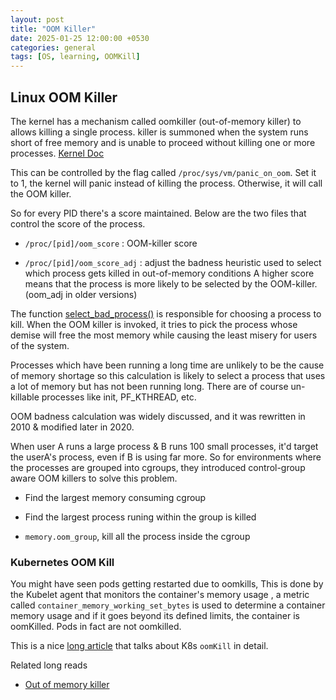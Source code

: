 ```yaml
---
layout: post
title: "OOM Killer"
date: 2025-01-25 12:00:00 +0530
categories: general
tags: [OS, learning, OOMKill]
---
```


## Linux OOM Killer

The kernel has a mechanism called oomkiller (out-of-memory killer) to allows killing a single process. killer is summoned when the system runs short of free memory and is unable to proceed without killing one or more processes. [Kernel Doc](https://www.kernel.org/doc/gorman/html/understand/understand016.html)

This can be controlled by the flag called `/proc/sys/vm/panic_on_oom`. Set it to 1, the kernel will panic instead of killing the process. Otherwise, it will call the OOM  killer.

So for every PID there's a score maintained. Below are the two files that control the score of the process.
  
* `/proc/[pid]/oom_score` : OOM-killer score

* `/proc/[pid]/oom_score_adj` : adjust the badness heuristic used to select which process gets killed in out-of-memory conditions A higher score means that the process is more likely to be selected by the OOM-killer. (oom_adj in older versions)

The function [select_bad_process()](https://github.com/torvalds/linux/blob/master/mm/oom_kill.c#L364) is responsible for choosing a process to kill. When the OOM killer is invoked, it tries to pick the process whose demise will free the most memory while causing the least misery for users of the system.

Processes which have been running a long time are unlikely to be the cause of memory shortage so this calculation is likely to select a process that uses a lot of memory but has not been running long. There are of course un-killable processes like init, PF_KTHREAD, etc.


OOM badness calculation was widely discussed, and it was rewritten in 2010 & modified later in 2020.

When user A runs a large process & B runs 100 small processes, it'd target the userA's process, even if B is using far more.
So for environments where the processes are grouped into cgroups, they introduced control-group aware OOM killers to solve this problem.


- Find the largest memory consuming cgroup

- Find the largest process runing within the group is killed

- `memory.oom_group`, kill all the process inside the cgroup

### Kubernetes OOM Kill

You might have seen pods getting restarted due to  oomkills, This is done by the Kubelet agent that monitors the container's memory usage , a metric called `container_memory_working_set_bytes` is used to determine a container memory usage and if it goes beyond its defined limits, the container is oomKilled. Pods in fact are not oomkilled.

This is a nice [long article](https://mihai-albert.com/2022/02/13/out-of-memory-oom-in-kubernetes-part-4-pod-evictions-oom-scenarios-and-flows-leading-to-them/#oom-scenario-3-node-available-memory-drops-below-the-eviction-hard-flag-value) that talks about K8s `oomKill` in detail.


Related long reads
 - [Out of memory killer](https://lwn.net/Articles/391222/)
